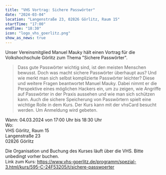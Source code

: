 ```yaml
---
title: "VHS Vortrag: Sichere Passwörter"
date: "2024-03-04"
location: "Langenstraße 23, 02826 Görlitz, Raum 15"
startTime: "17:00"
endTime: "18:30"
icon: "logo_vhs_goerlitz.png"
show_as_news: true
---
```


Unser Vereinsmitglied Manuel Mauky hält einen Vortrag für die Volkshochschule Görlitz zum Thema "Sichere Passwörter".

> Dass gute Passwörter wichtig sind, ist den meisten Menschen bewusst. Doch was macht sichere Passwörter überhaupt aus?
> Und wie merkt man sich selbst komplizierte Passwörter leichter? Diese und weitere Fragen beantwortet Manuel Mauky.
> Dabei nimmt er die Perspektive eines möglichen Hackers ein, um zu zeigen, wie Angriffe auf Passwörter in der Praxis
> aussehen und wie man sich schützen kann. Auch die sichere Speicherung von Passwörtern spielt eine wichtige Rolle in
> dem Kurs. Der Kurs kann mit der vhsCard besucht werden. Um Anmeldung wird gebeten.

Wann: 04.03.2024 von 17:00 Uhr bis 18:30 Uhr  
Wo:  
VHS Görlitz, Raum 15  
Langenstraße 23  
02826 Görlitz  


Die Organisation und Buchung des Kurses läuft über die VHS. Bitte unbedingt vorher buchen.  
Link zum Kurs: https://www.vhs-goerlitz.de/programm/spezial-3.html/kurs/595-C-24F53205/t/sichere-passwoerter
